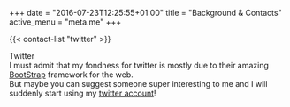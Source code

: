 +++
date = "2016-07-23T12:25:55+01:00"
title = "Background & Contacts"
active_menu = "meta.me"
+++


{{< contact-list "twitter" >}}


<div class="panel panel-info">
  <div class="panel-heading">
    <span class="fa fa-twitter"></span> Twitter
  </div>
  <div class="panel-body">
    I must admit that my fondness for twitter is mostly due to
    their amazing <a href="http://getbootstrap.com/">BootStrap</a>
    framework for the web.<br>
    But maybe you can suggest someone super interesting to me
    and I will suddenly start using my
    <a href="https://twitter.com/stpogl">twitter account</a>!
  </div>
</div>
